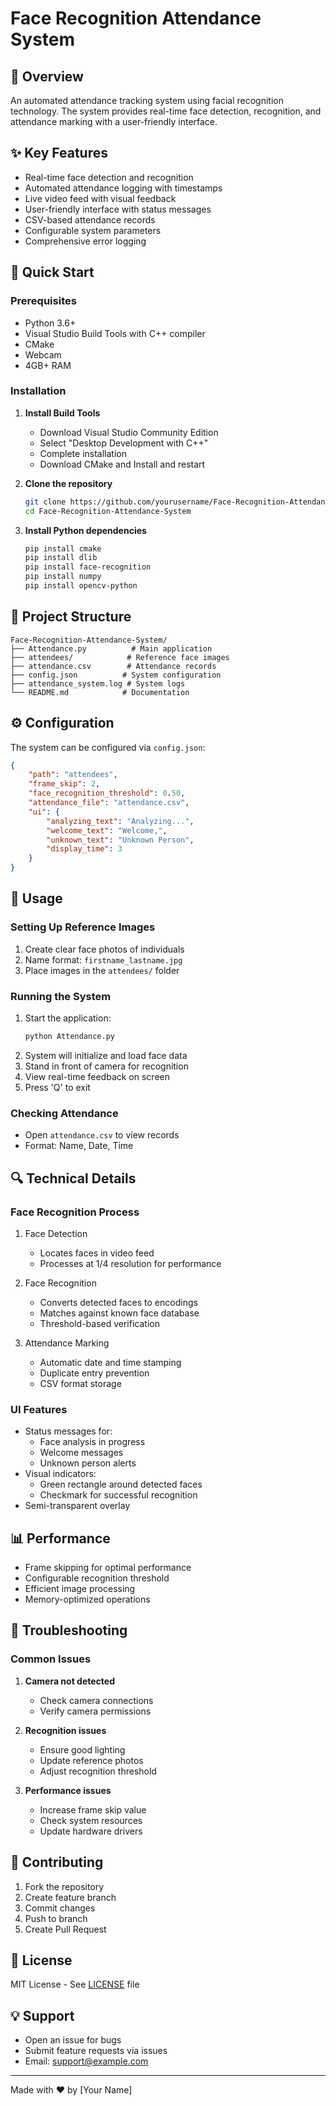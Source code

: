# Face Recognition Attendance System

## 📝 Overview
An automated attendance tracking system using facial recognition technology. The system provides real-time face detection, recognition, and attendance marking with a user-friendly interface.

## ✨ Key Features
- Real-time face detection and recognition
- Automated attendance logging with timestamps
- Live video feed with visual feedback
- User-friendly interface with status messages
- CSV-based attendance records
- Configurable system parameters
- Comprehensive error logging

## 🚀 Quick Start

### Prerequisites
- Python 3.6+
- Visual Studio Build Tools with C++ compiler
- CMake
- Webcam
- 4GB+ RAM

### Installation

1. **Install Build Tools**
   - Download Visual Studio Community Edition
   - Select "Desktop Development with C++"
   - Complete installation
   - Download CMake and Install and restart

2. **Clone the repository**
   ```bash
   git clone https://github.com/yourusername/Face-Recognition-Attendance-System.git
   cd Face-Recognition-Attendance-System
   ```

3. **Install Python dependencies**
   ```bash
   pip install cmake
   pip install dlib
   pip install face-recognition
   pip install numpy
   pip install opencv-python
   ```

## 📂 Project Structure
```
Face-Recognition-Attendance-System/
├── Attendance.py          # Main application
├── attendees/            # Reference face images
├── attendance.csv        # Attendance records
├── config.json          # System configuration
├── attendance_system.log # System logs
└── README.md            # Documentation
```

## ⚙️ Configuration
The system can be configured via `config.json`:

```json
{
    "path": "attendees",
    "frame_skip": 2,
    "face_recognition_threshold": 0.50,
    "attendance_file": "attendance.csv",
    "ui": {
        "analyzing_text": "Analyzing...",
        "welcome_text": "Welcome,",
        "unknown_text": "Unknown Person",
        "display_time": 3
    }
}
```

## 📱 Usage

### Setting Up Reference Images
1. Create clear face photos of individuals
2. Name format: `firstname_lastname.jpg`
3. Place images in the `attendees/` folder

### Running the System
1. Start the application:
   ```bash
   python Attendance.py
   ```
2. System will initialize and load face data
3. Stand in front of camera for recognition
4. View real-time feedback on screen
5. Press 'Q' to exit

### Checking Attendance
- Open `attendance.csv` to view records
- Format: Name, Date, Time

## 🔍 Technical Details

### Face Recognition Process
1. Face Detection
   - Locates faces in video feed
   - Processes at 1/4 resolution for performance

2. Face Recognition
   - Converts detected faces to encodings
   - Matches against known face database
   - Threshold-based verification

3. Attendance Marking
   - Automatic date and time stamping
   - Duplicate entry prevention
   - CSV format storage

### UI Features
- Status messages for:
  - Face analysis in progress
  - Welcome messages
  - Unknown person alerts
- Visual indicators:
  - Green rectangle around detected faces
  - Checkmark for successful recognition
- Semi-transparent overlay

## 📊 Performance
- Frame skipping for optimal performance
- Configurable recognition threshold
- Efficient image processing
- Memory-optimized operations

## 🔧 Troubleshooting

### Common Issues
1. **Camera not detected**
   - Check camera connections
   - Verify camera permissions

2. **Recognition issues**
   - Ensure good lighting
   - Update reference photos
   - Adjust recognition threshold

3. **Performance issues**
   - Increase frame skip value
   - Check system resources
   - Update hardware drivers

## 🤝 Contributing
1. Fork the repository
2. Create feature branch
3. Commit changes
4. Push to branch
5. Create Pull Request

## 📄 License
MIT License - See [LICENSE](LICENSE) file

## 💡 Support
- Open an issue for bugs
- Submit feature requests via issues
- Email: support@example.com

---
Made with ❤️ by [Your Name]